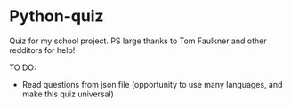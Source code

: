 # Python-quiz
Quiz for my school project.
PS large thanks to Tom Faulkner and other redditors for help!

TO DO:
- Read questions from json file (opportunity to use many languages, and make this quiz universal)

